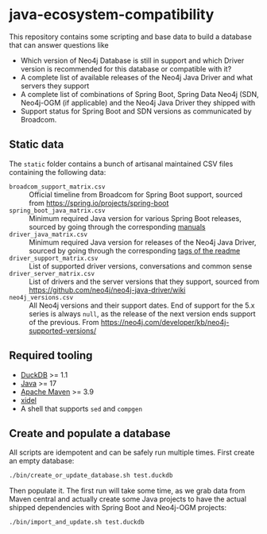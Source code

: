 # java-ecosystem-compatibility

This repository contains some scripting and base data to build a database that can answer questions like

* Which version of Neo4j Database is still in support and which Driver version is recommended for this database or
  compatible with it?
* A complete list of available releases of the Neo4j Java Driver and what servers they support
* A complete list of combinations of Spring Boot, Spring Data Neo4j (SDN, Neo4j-OGM (if applicable) and the Neo4j Java
  Driver they shipped with
* Support status for Spring Boot and SDN versions as communicated by Broadcom.

## Static data

The `static` folder contains a bunch of artisanal maintained CSV files containing the following data:

<dl>
  <dt><code>broadcom_support_matrix.csv</code></dt>
  <dd>
      Official timeline from Broadcom for Spring Boot support, sourced from <a
          href="https://spring.io/projects/spring-boot#support">https://spring.io/projects/spring-boot</a>
  </dd>
  
  <dt><code>spring_boot_java_matrix.csv</code></dt>
  <dd>Minimum required Java version for various Spring Boot releases, sourced by going through the corresponding <a
          href="https://docs.spring.io/spring-boot/system-requirements.html">manuals</a></dd>
  
  <dt><code>driver_java_matrix.csv</code></dt>
  <dd>Minimum required Java version for releases of the Neo4j Java Driver, sourced by going through the corresponding
      <a
              href="https://github.com/neo4j/neo4j-java-driver/tags">tags of the readme</a></dd>
  
  <dt><code>driver_support_matrix.csv</code></dt>
  <dd>List of supported driver versions, conversations and common sense</dd>
  
  <dt><code>driver_server_matrix.csv</code></dt>
  <dd>List of drivers and the server versions that they support, sourced from <a
          href="https://github.com/neo4j/neo4j-java-driver/wiki">https://github.com/neo4j/neo4j-java-driver/wiki</a>
  </dd>
  
  <dt><code>neo4j_versions.csv</code></dt>
  <dd>All Neo4j versions and their support dates. End of support for the 5.x series is always <code>null</code>, as
      the release of the next version ends support of the previous. From <a
              href="https://neo4j.com/developer/kb/neo4j-supported-versions">https://neo4j.com/developer/kb/neo4j-supported-versions/</a>
  </dd>
</dl>

## Required tooling

* [DuckDB](https://duckdb.org) >= 1.1
* [Java](https://adoptium.net/de/temurin/releases/?version=17) >= 17
* [Apache Maven](https://maven.apache.org) >= 3.9
* [xidel](https://www.videlibri.de/xidel.html)
* A shell that supports `sed` and `compgen`

## Create and populate a database

All scripts are idempotent and can be safely run multiple times.
First create an empty database:

```bash
./bin/create_or_update_database.sh test.duckdb
```

Then populate it. The first run will take some time, as we grab data from Maven central and actually create some Java
projects to have the actual shipped dependencies with Spring Boot and Neo4j-OGM projects:

```bash
./bin/import_and_update.sh test.duckdb
```

